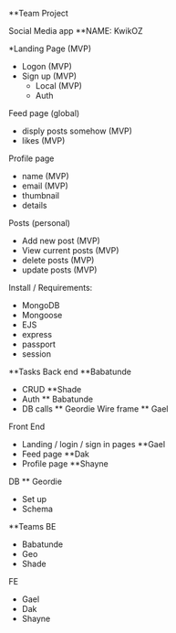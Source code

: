 **Team Project

Social Media app
**NAME: KwikOZ 

*Landing Page  (MVP)
 - Logon  (MVP)
 - Sign up  (MVP)
   - Local  (MVP)
   - Auth

Feed page (global)
 - disply posts somehow  (MVP)
 - likes  (MVP)

Profile page
 - name  (MVP)
 - email   (MVP)
 - thumbnail
 - details

Posts (personal)
 - Add new post  (MVP)
 - View current posts  (MVP)
 - delete posts  (MVP)
 - update posts  (MVP)

Install / Requirements:
 - MongoDB
 - Mongoose
 - EJS
 - express
 - passport
 - session

**Tasks
Back end **Babatunde
 - CRUD **Shade
 - Auth ** Babatunde
 - DB calls ** Geordie
Wire frame ** Gael

Front End
 - Landing / login / sign in pages **Gael
 - Feed page **Dak
 - Profile page **Shayne

DB ** Geordie
 - Set up
 - Schema

**Teams
BE
 - Babatunde
 - Geo
 - Shade
 
FE
 - Gael
 - Dak
 - Shayne

